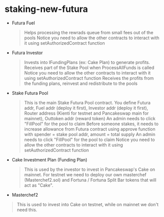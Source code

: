 # staking-new-futura

- Futura Fuel 
  > Helps processing the rewrads queue from small fees out of the pools
  > Notice you need to allow the other contracts to interact with it using setAuthorizedContract function
  
- Futura Investor
  > Invests into IFundingPlans (ex: Cake Plan) to generate profits. Receives part of the Stake Pool when ProcessAllFunds is called
  > Notice you need to allow the other contracts to interact with it using setAuthorizedContract function
  > Receives the profits from the funding plans, reinvest and redistribute to the pools
  
- Stake Futura Pool
  > This is the main Stake Futura Pool contract. You define Futura addr, Fuel addr (deploy it first), Investor addr (deploy it first), Router address (Kienti for testnet and Pancakeswap main for mainnet), Outtoken addr (reward token)
  > An admin needs to click "FillPool" for the pool to claim
  > Before someone stakes, it needs to increase allowance from Futura contract using approve function with spender = stake pool addr, amount = total supply
  > An admin needs to click "FillPool" for the pool to claim
  > Notice you need to allow the other contracts to interact with it using setAuthorizedContract function
  
- Cake Investment Plan (Funding Plan)
  > This is used by the investor to invest in Pancakeswap's Cake on mainnet. For testnet we need to deploy our own masterchef (Masterchef2.sol) and Fortuna / Fortuna Split Bar tokens that will act as "Cake".
  
 - Masterchef2
  > This is used to invest into Cake on testnet, while on mainnet we don't need this. 
